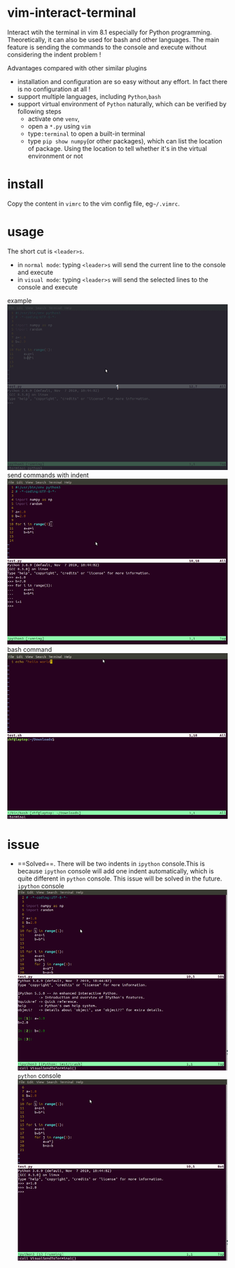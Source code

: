 # vim-interact-terminal
Interact wtih the terminal in vim 8.1 especially for Python programming. Theoretically, it can also be used for bash and other languages. The main feature is sending the commands to the console and execute without considering the indent problem !

Advantages compared with other similar plugins
- installation and configuration are so easy without any effort. In fact there is no configuration at all !
- support multiple languages, including `Python`,`bash`
- support virtual environment of `Python` naturally, which can be verified by following steps
	- activate one `venv`,
	- open a `*.py` using `vim`
	- type`:terminal` to open a built-in terminal
	- type `pip show numpy`(or other packages), which can list the location of package. Using the location to tell whether it's in the virtual environment or not

# install
Copy the content in `vimrc` to the vim config file, eg`~/.vimrc`.

# usage
The short cut is `<leader>s`.
- in `normal mode`: typing `<leader>s` will send the current line to the console and execute
- in `visual mode`: typing `<leader>s` will send the selected lines to the console and execute

example
![1gif](./pic/1.gif)
send commands with indent
![2gif](./pic/2.gif)
bash command
![3](./pic/3.gif)

# issue
- ==Solved==. There will be two indents in `ipython` console.This is because `ipython` console will add one indent automatically, which is quite different in `python` console. This issue will be solved in the future. 
`ipython` console
![5](./pic/5.gif)
`python` console
![6](./pic/6.gif)

